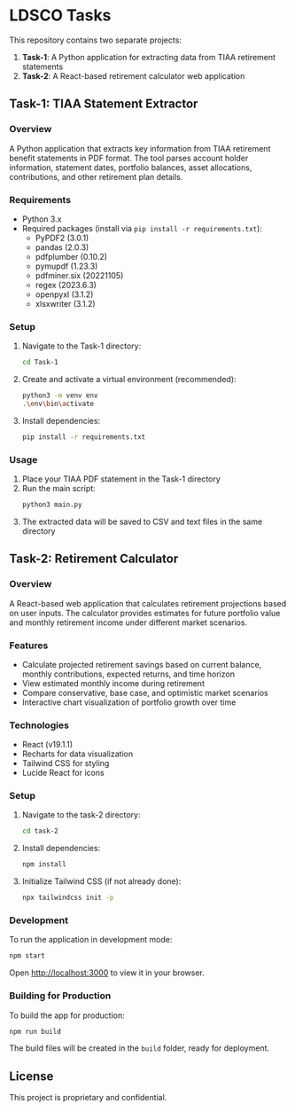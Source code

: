 # LDSCO Tasks

This repository contains two separate projects:

1. **Task-1**: A Python application for extracting data from TIAA retirement statements
2. **Task-2**: A React-based retirement calculator web application

## Task-1: TIAA Statement Extractor

### Overview
A Python application that extracts key information from TIAA retirement benefit statements in PDF format. The tool parses account holder information, statement dates, portfolio balances, asset allocations, contributions, and other retirement plan details.

### Requirements
- Python 3.x
- Required packages (install via `pip install -r requirements.txt`):
  - PyPDF2 (3.0.1)
  - pandas (2.0.3)
  - pdfplumber (0.10.2)
  - pymupdf (1.23.3)
  - pdfminer.six (20221105)
  - regex (2023.6.3)
  - openpyxl (3.1.2)
  - xlsxwriter (3.1.2)

### Setup
1. Navigate to the Task-1 directory:
   ```bash
   cd Task-1
   ```

2. Create and activate a virtual environment (recommended):
   ```bash
   python3 -m venv env
   .\env\bin\activate
   ```

3. Install dependencies:
   ```bash
   pip install -r requirements.txt
   ```

### Usage
1. Place your TIAA PDF statement in the Task-1 directory
2. Run the main script:
   ```bash
   python3 main.py
   ```
3. The extracted data will be saved to CSV and text files in the same directory

## Task-2: Retirement Calculator

### Overview
A React-based web application that calculates retirement projections based on user inputs. The calculator provides estimates for future portfolio value and monthly retirement income under different market scenarios.

### Features
- Calculate projected retirement savings based on current balance, monthly contributions, expected returns, and time horizon
- View estimated monthly income during retirement
- Compare conservative, base case, and optimistic market scenarios
- Interactive chart visualization of portfolio growth over time

### Technologies
- React (v19.1.1)
- Recharts for data visualization
- Tailwind CSS for styling
- Lucide React for icons

### Setup
1. Navigate to the task-2 directory:
   ```bash
   cd task-2
   ```

2. Install dependencies:
   ```bash
   npm install
   ```

3. Initialize Tailwind CSS (if not already done):
   ```bash
   npx tailwindcss init -p
   ```

### Development
To run the application in development mode:
```bash
npm start
```
Open [http://localhost:3000](http://localhost:3000) to view it in your browser.

### Building for Production
To build the app for production:
```bash
npm run build
```
The build files will be created in the `build` folder, ready for deployment.

## License
This project is proprietary and confidential.
